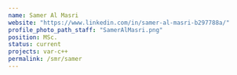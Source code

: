 ```yaml
---
name: Samer Al Masri
website: "https://www.linkedin.com/in/samer-al-masri-b297788a/"
profile_photo_path_staff: "SamerAlMasri.png"
position: MSc.
status: current
projects: var-c++
permalink: /smr/samer
---
```

